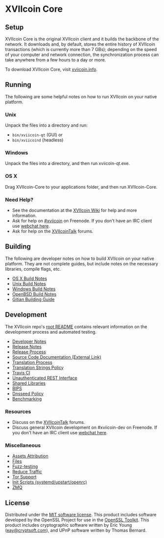 XVIIcoin Core
=============

Setup
---------------------
XVIIcoin Core is the original XVIIcoin client and it builds the backbone of the network. It downloads and, by default, stores the entire history of XVIIcoin transactions (which is currently more than 7 GBs); depending on the speed of your computer and network connection, the synchronization process can take anywhere from a few hours to a day or more.

To download XVIIcoin Core, visit [xviicoin.info](https://xviicoin.info).

Running
---------------------
The following are some helpful notes on how to run XVIIcoin on your native platform.

### Unix

Unpack the files into a directory and run:

- `bin/xviicoin-qt` (GUI) or
- `bin/xviicoind` (headless)

### Windows

Unpack the files into a directory, and then run xviicoin-qt.exe.

### OS X

Drag XVIIcoin-Core to your applications folder, and then run XVIIcoin-Core.

### Need Help?

* See the documentation at the [XVIIcoin Wiki](https://xviicoin.info/)
for help and more information.
* Ask for help on [#xviicoin](http://webchat.freenode.net?channels=xviicoin) on Freenode. If you don't have an IRC client use [webchat here](http://webchat.freenode.net?channels=xviicoin).
* Ask for help on the [XVIIcoinTalk](https://xviicointalk.io/) forums.

Building
---------------------
The following are developer notes on how to build XVIIcoin on your native platform. They are not complete guides, but include notes on the necessary libraries, compile flags, etc.

- [OS X Build Notes](build-osx.md)
- [Unix Build Notes](build-unix.md)
- [Windows Build Notes](build-windows.md)
- [OpenBSD Build Notes](build-openbsd.md)
- [Gitian Building Guide](gitian-building.md)

Development
---------------------
The XVIIcoin repo's [root README](/README.md) contains relevant information on the development process and automated testing.

- [Developer Notes](developer-notes.md)
- [Release Notes](release-notes.md)
- [Release Process](release-process.md)
- [Source Code Documentation (External Link)](https://dev.visucore.com/xviicoin/doxygen/)
- [Translation Process](translation_process.md)
- [Translation Strings Policy](translation_strings_policy.md)
- [Travis CI](travis-ci.md)
- [Unauthenticated REST Interface](REST-interface.md)
- [Shared Libraries](shared-libraries.md)
- [BIPS](bips.md)
- [Dnsseed Policy](dnsseed-policy.md)
- [Benchmarking](benchmarking.md)

### Resources
* Discuss on the [XVIIcoinTalk](https://xviicointalk.io/) forums.
* Discuss general XVIIcoin development on #xviicoin-dev on Freenode. If you don't have an IRC client use [webchat here](http://webchat.freenode.net/?channels=xviicoin-dev).

### Miscellaneous
- [Assets Attribution](assets-attribution.md)
- [Files](files.md)
- [Fuzz-testing](fuzzing.md)
- [Reduce Traffic](reduce-traffic.md)
- [Tor Support](tor.md)
- [Init Scripts (systemd/upstart/openrc)](init.md)
- [ZMQ](zmq.md)

License
---------------------
Distributed under the [MIT software license](/COPYING).
This product includes software developed by the OpenSSL Project for use in the [OpenSSL Toolkit](https://www.openssl.org/). This product includes
cryptographic software written by Eric Young ([eay@cryptsoft.com](mailto:eay@cryptsoft.com)), and UPnP software written by Thomas Bernard.
